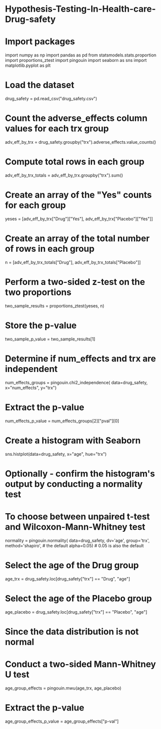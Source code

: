 # Hypothesis-Testing-In-Health-care-Drug-safety
# Import packages
import numpy as np
import pandas as pd
from statsmodels.stats.proportion import proportions_ztest
import pingouin
import seaborn as sns
import matplotlib.pyplot as plt

# Load the dataset
drug_safety = pd.read_csv("drug_safety.csv")

# Count the adverse_effects column values for each trx group
adv_eff_by_trx = drug_safety.groupby("trx").adverse_effects.value_counts()

# Compute total rows in each group
adv_eff_by_trx_totals = adv_eff_by_trx.groupby("trx").sum()

# Create an array of the "Yes" counts for each group
yeses = [adv_eff_by_trx["Drug"]["Yes"], adv_eff_by_trx["Placebo"]["Yes"]]

# Create an array of the total number of rows in each group
n = [adv_eff_by_trx_totals["Drug"], adv_eff_by_trx_totals["Placebo"]]

# Perform a two-sided z-test on the two proportions
two_sample_results = proportions_ztest(yeses, n)

# Store the p-value
two_sample_p_value = two_sample_results[1]

# Determine if num_effects and trx are independent
num_effects_groups = pingouin.chi2_independence(
    data=drug_safety, x="num_effects", y="trx")

# Extract the p-value
num_effects_p_value = num_effects_groups[2]["pval"][0]

# Create a histogram with Seaborn
sns.histplot(data=drug_safety, x="age", hue="trx")

# Optionally - confirm the histogram's output by conducting a normality test
# To choose between unpaired t-test and Wilcoxon-Mann-Whitney test
normality = pingouin.normality(
    data=drug_safety,
    dv='age',
    group='trx',
    method='shapiro', # the default
    alpha=0.05) # 0.05 is also the default

# Select the age of the Drug group
age_trx = drug_safety.loc[drug_safety["trx"] == "Drug", "age"]

# Select the age of the Placebo group
age_placebo = drug_safety.loc[drug_safety["trx"] == "Placebo", "age"]

# Since the data distribution is not normal
# Conduct a two-sided Mann-Whitney U test
age_group_effects = pingouin.mwu(age_trx, age_placebo)

# Extract the p-value
age_group_effects_p_value = age_group_effects["p-val"]
